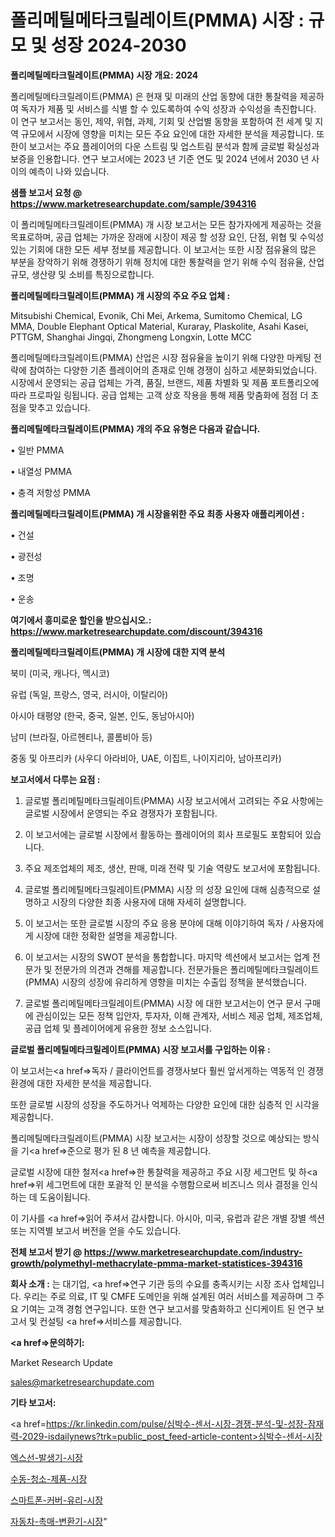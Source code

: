 # 폴리메틸메타크릴레이트(PMMA) 시장 : 규모 및 성장 2024-2030

<strong>폴리메틸메타크릴레이트(PMMA) 시장 개요: 2024</strong>

폴리메틸메타크릴레이트(PMMA) 은 현재 및 미래의 산업 동향에 대한 통찰력을 제공하여 독자가 제품 및 서비스를 식별 할 수 있도록하여 수익 성장과 수익성을 촉진합니다. 이 연구 보고서는 동인, 제약, 위협, 과제, 기회 및 산업별 동향을 포함하여 전 세계 및 지역 규모에서 시장에 영향을 미치는 모든 주요 요인에 대한 자세한 분석을 제공합니다. 또한이 보고서는 주요 플레이어의 다운 스트림 및 업스트림 분석과 함께 글로벌 확실성과 보증을 인용합니다. 연구 보고서에는 2023 년 기준 연도 및 2024 년에서 2030 년 사이의 예측이 나와 있습니다.



<strong>샘플 보고서 요청 @ <a href=https://www.marketresearchupdate.com/sample/394316>https://www.marketresearchupdate.com/sample/394316</a></strong>

이 폴리메틸메타크릴레이트(PMMA) 개 시장 보고서는 모든 참가자에게 제공하는 것을 목표로하며, 공급 업체는 가까운 장래에 시장이 제공 할 성장 요인, 단점, 위협 및 수익성있는 기회에 대한 모든 세부 정보를 제공합니다. 이 보고서는 또한 시장 점유율의 많은 부분을 장악하기 위해 경쟁하기 위해 정치에 대한 통찰력을 얻기 위해 수익 점유율, 산업 규모, 생산량 및 소비를 특징으로합니다.



<strong>폴리메틸메타크릴레이트(PMMA) 개 시장의 주요 주요 업체 :</strong>

Mitsubishi Chemical, Evonik, Chi Mei, Arkema, Sumitomo Chemical, LG MMA, Double Elephant Optical Material, Kuraray, Plaskolite, Asahi Kasei, PTTGM, Shanghai Jingqi, Zhongmeng Longxin, Lotte MCC

폴리메틸메타크릴레이트(PMMA) 산업은 시장 점유율을 높이기 위해 다양한 마케팅 전략에 참여하는 다양한 기존 플레이어의 존재로 인해 경쟁이 심하고 세분화되었습니다. 시장에서 운영되는 공급 업체는 가격, 품질, 브랜드, 제품 차별화 및 제품 포트폴리오에 따라 프로파일 링됩니다. 공급 업체는 고객 상호 작용을 통해 제품 맞춤화에 점점 더 초점을 맞추고 있습니다.



<strong>폴리메틸메타크릴레이트(PMMA) 개의 주요 유형은 다음과 같습니다.</strong>

• 일반 PMMA

• 내열성 PMMA

• 충격 저항성 PMMA



<strong>폴리메틸메타크릴레이트(PMMA) 개 시장을위한 주요 최종 사용자 애플리케이션 :</strong>

• 건설

• 광전성

• 조명

• 운송



<strong>여기에서 흥미로운 할인을 받으십시오.: <a href=https://www.marketresearchupdate.com/discount/394316>https://www.marketresearchupdate.com/discount/394316</a></strong>



<strong>폴리메틸메타크릴레이트(PMMA) 개 시장에 대한 지역 분석</strong>

북미 (미국, 캐나다, 멕시코)

유럽 (독일, 프랑스, 영국, 러시아, 이탈리아)

아시아 태평양 (한국, 중국, 일본, 인도, 동남아시아)

남미 (브라질, 아르헨티나, 콜롬비아 등)

중동 및 아프리카 (사우디 아라비아, UAE, 이집트, 나이지리아, 남아프리카)



<strong>보고서에서 다루는 요점 :</strong>

1. 글로벌 폴리메틸메타크릴레이트(PMMA) 시장 보고서에서 고려되는 주요 사항에는 글로벌 시장에서 운영되는 주요 경쟁자가 포함됩니다.

2. 이 보고서에는 글로벌 시장에서 활동하는 플레이어의 회사 프로필도 포함되어 있습니다.

3. 주요 제조업체의 제조, 생산, 판매, 미래 전략 및 기술 역량도 보고서에 포함됩니다.

4. 글로벌 폴리메틸메타크릴레이트(PMMA) 시장 의 성장 요인에 대해 심층적으로 설명하고 시장의 다양한 최종 사용자에 대해 자세히 설명합니다.

5. 이 보고서는 또한 글로벌 시장의 주요 응용 분야에 대해 이야기하여 독자 / 사용자에게 시장에 대한 정확한 설명을 제공합니다.

6. 이 보고서는 시장의 SWOT 분석을 통합합니다. 마지막 섹션에서 보고서는 업계 전문가 및 전문가의 의견과 견해를 제공합니다. 전문가들은 폴리메틸메타크릴레이트(PMMA) 시장의 성장에 유리하게 영향을 미치는 수출입 정책을 분석했습니다.

7. 글로벌 폴리메틸메타크릴레이트(PMMA) 시장 에 대한 보고서는이 연구 문서 구매에 관심이있는 모든 정책 입안자, 투자자, 이해 관계자, 서비스 제공 업체, 제조업체, 공급 업체 및 플레이어에게 유용한 정보 소스입니다.



<strong>글로벌 폴리메틸메타크릴레이트(PMMA) 시장 보고서를 구입하는 이유 :</strong>

이 보고서는<a href=>독자 / 클</a>라이언트를 경쟁사보다 훨씬 앞서게하는 역동적 인 경쟁 환경에 대한 자세한 분석을 제공합니다.

또한 글로벌 시장의 성장을 주도하거나 억제하는 다양한 요인에 대한 심층적 인 시각을 제공합니다.

폴리메틸메타크릴레이트(PMMA) 시장 보고서는 시장이 성장할 것으로 예상되는 방식을 기<a href=>준으로</a> 평가 된 8 년 예측을 제공합니다.

글로벌 시장에 대한 철저<a href=>한 통찰력</a>을 제공하고 주요 시장 세그먼트 및 하<a href=>위 세그</a>먼트에 대한 포괄적 인 분석을 수행함으로써 비즈니스 의사 결정을 인식하는 데 도움이됩니다.

이 기사를 <a href=>읽어 주</a>셔서 감사합니다. 아시아, 미국, 유럽과 같은 개별 장별 섹션 또는 지역별 보고서 버전을 얻을 수도 있습니다.



<strong>전체 보고서 받기 @ <a href=https://www.marketresearchupdate.com/industry-growth/polymethyl-methacrylate-pmma-market-statistices-394316>https://www.marketresearchupdate.com/industry-growth/polymethyl-methacrylate-pmma-market-statistices-394316</a></strong>



<strong>회사 소개 :</strong>
는 대기업, <a href=>연구 기</a>관 등의 수요를 충족시키는 시장 조사 업체입니다. 우리는 주로 의료, IT 및 CMFE 도메인을 위해 설계된 여러 서비스를 제공하며 그 주요 기여는 고객 경험 연구입니다. 또한 연구 보고서를 맞춤화하고 신디케이트 된 연구 보고서 및 컨설팅 <a href=>서비</a>스를 제공합니다.



<strong><a href=>문의하기:</a></strong>

Market Research Update

sales@marketresearchupdate.com



<strong>기타 보고서:</strong>

<a href=https://kr.linkedin.com/pulse/심박수-센서-시장-경쟁-분석-및-성장-잠재력-2029-isdailynews?trk=public_post_feed-article-content>심박수-센서-시장</a>

<a href=https://www.linkedin.com/pulse/엑스선-발생기-시장-현재-및-미래-성장-2029-analytics-avenue-adventures-24-ana/>엑스선-발생기-시장</a>

<a href=https://www.linkedin.com/pulse/수동-청소-제품-시장-진입-전략-및-위험-평가2029년-data-dive-diaries-24-analysis-bryef/>수동-청소-제품-시장</a>

<a href=https://www.linkedin.com/pulse/스마트폰-커버-유리-시장-동향-및-성장-전망-market-matrix-musings-analysis-echxf/>스마트폰-커버-유리-시장</a>

<a href=https://www.linkedin.com/pulse/자동차-촉매-변환기-시장-현재-및-미래-성장-2030-survey-spotlight-pro-24-analysis-eouzc/>자동차-촉매-변환기-시장</a>"
